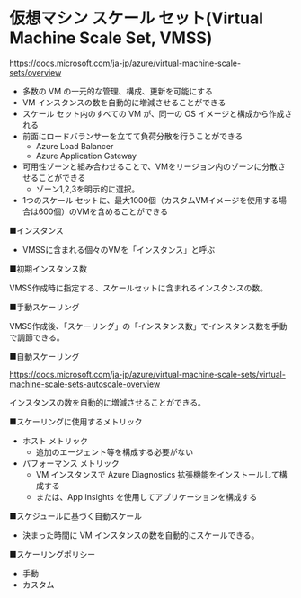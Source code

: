 # 仮想マシン スケール セット(Virtual Machine Scale Set, VMSS)

https://docs.microsoft.com/ja-jp/azure/virtual-machine-scale-sets/overview

- 多数の VM の一元的な管理、構成、更新を可能にする
- VM インスタンスの数を自動的に増減させることができる
- スケール セット内のすべての VM が、同一の OS イメージと構成から作成される
- 前面にロードバランサーを立てて負荷分散を行うことができる
  - Azure Load Balancer
  - Azure Application Gateway
- 可用性ゾーンと組み合わせることで、VMをリージョン内のゾーンに分散させることができる
  - ゾーン1,2,3を明示的に選択。
- 1つのスケール セットに、最大1000個（カスタムVMイメージを使用する場合は600個）のVMを含めることができる

■インスタンス

- VMSSに含まれる個々のVMを「インスタンス」と呼ぶ

■初期インスタンス数

VMSS作成時に指定する、スケールセットに含まれるインスタンスの数。

■手動スケーリング

VMSS作成後、「スケーリング」の「インスタンス数」でインスタンス数を手動で調節できる。

■自動スケーリング

https://docs.microsoft.com/ja-jp/azure/virtual-machine-scale-sets/virtual-machine-scale-sets-autoscale-overview

インスタンスの数を自動的に増減させることができる。

■スケーリングに使用するメトリック

- ホスト メトリック
  - 追加のエージェント等を構成する必要がない
- パフォーマンス メトリック
  - VM インスタンスで Azure Diagnostics 拡張機能をインストールして構成する
  - または、App Insights を使用してアプリケーションを構成する

■スケジュールに基づく自動スケール

- 決まった時間に VM インスタンスの数を自動的にスケールできる。


■スケーリングポリシー

- 手動
- カスタム


